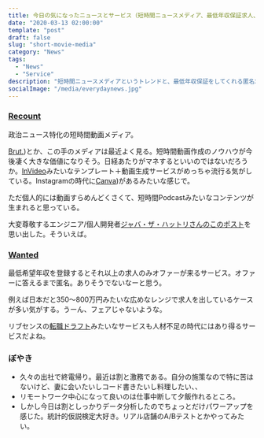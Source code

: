```yaml
---
title: 今日の気になったニュースとサービス（短時間ニュースメディア、最低年収保証求人、ぼやき）
date: "2020-03-13 02:00:00"
template: "post"
draft: false
slug: "short-movie-media"
category: "News"
tags:
  - "News"
  - "Service"
description: "短時間ニュースメディアというトレンドと、最低年収保証をしてくれる匿名求人、そして深夜のぼやき"
socialImage: "/media/everydaynews.jpg"
---
```

### [Recount](https://therecount.com/)
政治ニュース特化の短時間動画メディア。

[Brut.](https://www.brut.media/us))とか、この手のメディアは最近よく見る。短時間動画作成のノウハウが今後凄く大きな価値になりそう。日経あたりがマネするといいのではないだろうか。[InVideo](https://invideo.io/)みたいなテンプレート＋動画生成サービスがめっちゃ流行る気がしている。Instagramの時代に[Canva](https://www.canva.com/))があるみたいな感じで。

ただ個人的には動画すらめんどくさくて、短時間Podcastみたいなコンテンツが生まれると思っている。

大変尊敬するエンジニア/個人開発者[ジャバ・ザ・ハットリさんのこのポスト](https://www.jabba.cloud/20200224-smartphone-sns/)を思い出した。そういえば。

### [Wanted](https://getwanted.com/en-us/)
最低希望年収を登録するとそれ以上の求人のみオファーが来るサービス。オファーに答えるまで匿名。ありそうでないなーと思う。

例えば日本だと350〜800万円みたいな広めなレンジで求人を出しているケースが多い気がする。うーん、フェアじゃないような。

リブセンスの[転職ドラフト](https://job-draft.jp/)みたいなサービスも人材不足の時代にはあり得るサービスだよね。

### ぼやき
* 久々の出社で終電帰り。最近は割と激務である。自分の施策なので特に苦はないけど、妻に会いたいしコード書きたいし料理したい、、
* リモートワーク中心になって良いのは仕事中断して夕飯作れるところ。
* しかし今日は割としっかりデータ分析したのでちょっとだけパワーアップを感じた。統計的仮説検定大好き。リアル店舗のA/Bテストとかやってみたい。